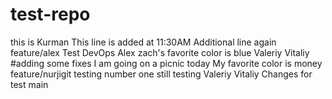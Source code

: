 # test-repo
this is Kurman
This line is added at 11:30AM
Additional line again
feature/alex
	Test DevOps Alex
zach's favorite color is blue
Valeriy 
Vitaliy
#adding some fixes
I am going on a picnic today
My favorite color is money
feature/nurjigit
testing number one 
still testing 
Valeriy 
Vitaliy
Changes for test
main
